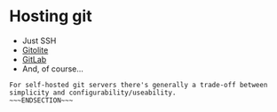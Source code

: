 <!SLIDE >
# Hosting git #

*  Just SSH
*  [Gitolite](http://gitolite.com/gitolite/index.html)
*  [GitLab](https://about.gitlab.com/)
*  And, of course...


~~~SECTION:notes~~~
For self-hosted git servers there's generally a trade-off between
simplicity and configurability/useability.
~~~ENDSECTION~~~
